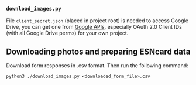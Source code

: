 
### `download_images.py`

File `client_secret.json` (placed in project root) is needed to access Google Drive, you can get one from
[Google APIs](https://console.developers.google.com/apis/credentials), especially
OAuth 2.0
Client IDs (with all Google Drive perms) for your own project.

## Downloading photos and preparing ESNcard data
Download form responses in .csv format. Then run the following command:

```
python3 ./download_images.py <downloaded_form_file>.csv
```

